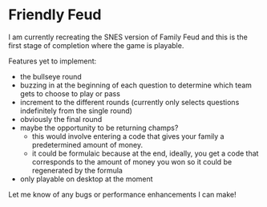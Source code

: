 # Friendly Feud

I am currently recreating the SNES version of Family Feud and this is the first stage of completion where the game is playable. 

Features yet to implement:
* the bullseye round
* buzzing in at the beginning of each question to determine which team gets to choose to play or pass
* increment to the different rounds (currently only selects questions indefinitely from the single round)
* obviously the final round
* maybe the opportunity to be returning champs? 
  * this would involve entering a code that gives your family a predetermined amount of money. 
  * it could be formulaic because at the end, ideally, you get a code that corresponds to the amount of money you won so it could be regenerated by the formula
* only playable on desktop at the moment

Let me know of any bugs or performance enhancements I can make!
